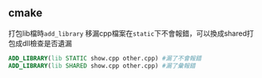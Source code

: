 ## cmake
打包lib檔時`add_library` 移漏cpp檔案在`static`下不會報錯，可以換成shared打包成dll檢查是否遺漏
```cmake
ADD_LIBRARY(lib STATIC show.cpp other.cpp) #漏了不會報錯
ADD_LIBRARY(lib SHARED show.cpp other.cpp) #漏了彙報錯
```
